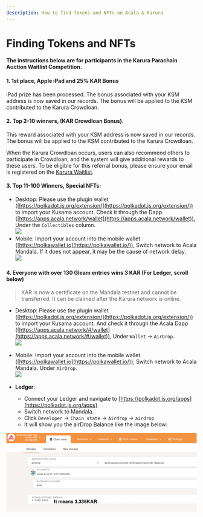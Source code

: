 ```yaml
---
description: How to find tokens and NFTs on Acala & Karura
---
```


# Finding Tokens and NFTs

#### The instructions below are for participants in the Karura Parachain Auction Waitlist Competition. <a href="#1-1st-place-apple-ipad-and-25-kar-bonus" id="1-1st-place-apple-ipad-and-25-kar-bonus"></a>

#### 1. 1st place, Apple iPad and 25% KAR Bonus <a href="#1-1st-place-apple-ipad-and-25-kar-bonus" id="1-1st-place-apple-ipad-and-25-kar-bonus"></a>

iPad prize has been processed. The bonus associated with your KSM address is now saved in our records. The bonus will be applied to the KSM contributed to the Karura Crowdloan.

#### 2. Top 2-10 winners, (KAR Crowdloan Bonus). <a href="#2-top-2-10-winners-kar-crowdloan-bonus" id="2-top-2-10-winners-kar-crowdloan-bonus"></a>

This reward associated with your KSM address is now saved in our records. The bonus will be applied to the KSM contributed to the Karura Crowdloan.

When the Karura Crowdloan occurs, users can also recommend others to participate in Crowdloan, and the system will give additional rewards to these users. To be eligible for this referral bonus, please ensure your email is registered on the [Karura Waitlist](https://forms.gle/VgbojfKp46CoGE328).

#### 3. Top 11-100 Winners, Special NFTs: <a href="#3-top-11-100-winners-special-nfts" id="3-top-11-100-winners-special-nfts"></a>

* Desktop: Please use the plugin wallet ([https://polkadot.js.org/extension/](https://polkadot.js.org/extension/)) to import your Kusama account. Check it through the Dapp ([https://apps.acala.network/wallet](https://apps.acala.network/wallet)), Under the `Collectibles` column.\
  ![](https://i.imgur.com/fCDF0C6.png)
* Mobile: Import your account into the mobile wallet ([https://polkawallet.io](https://polkawallet.io/)), Switch network to Acala Mandala. If it does not appear, it may be the cause of network delay.\
  ![](https://i.imgur.com/JFeB0K1.png)

#### 4. Everyone with over 130 Gleam entries wins 3 KAR (For Ledger, scroll below) <a href="#4-everyonenbspwith-over-130-gleam-entries-wins-3-kar" id="4-everyonenbspwith-over-130-gleam-entries-wins-3-kar"></a>

> KAR is now a certificate on the Mandala testnet and cannot be transferred. It can be claimed after the Karura network is online.

* Desktop: Please use the plugin wallet ([https://polkadot.js.org/extension/](https://polkadot.js.org/extension/)) to import your Kusama account. And check it through the Acala Dapp ([https://apps.acala.network/#/wallet](https://apps.acala.network/#/wallet)), Under `Wallet` -> `AirDrop`.\
  ![](https://i.imgur.com/IQiTcIi.png)
* Mobile: Import your account into the mobile wallet ([https://polkawallet.io](https://polkawallet.io/)), Switch network to Acala Mandala. Under `AirDrop`.\
  ![](https://i.imgur.com/EI8mFb5.png)



* **Ledger**:&#x20;
  * Connect your Ledger and navigate to [https://polkadot.js.org/apps](https://polkadot.js.org/apps)
  * Switch network to Mandala.
  * Click `Developer` -> `Chain state`  -> `Airdrop` -> `airdrop`
  * It will show you the airDrop Balance like the image below:

![](<../../.gitbook/assets/image (79).png>)



>
